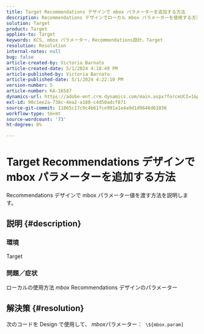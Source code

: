 ```yaml
---
title: Target Recommendations デザインで mbox パラメーターを追加する方法
description: Recommendations デザインでローカル mbox パラメーターを使用する方法を説明します。
solution: Target
product: Target
applies-to: Target
keywords: KCS, mbox パラメーター，Recommendations設計，Target
resolution: Resolution
internal-notes: null
bug: false
article-created-by: Victoria Barnato
article-created-date: 5/1/2024 4:18:49 PM
article-published-by: Victoria Barnato
article-published-date: 5/1/2024 4:22:10 PM
version-number: 5
article-number: KA-16587
dynamics-url: https://adobe-ent.crm.dynamics.com/main.aspx?forceUCI=1&pagetype=entityrecord&etn=knowledgearticle&id=fe14847c-d607-ef11-9f89-000d3a372703
exl-id: 90c1ee2a-738c-4ea2-a188-c4d50adcf871
source-git-commit: 11865c17c9c4b61fce991a1e4a9d1d9646d61036
workflow-type: tm+mt
source-wordcount: '73'
ht-degree: 8%

---
```


# Target Recommendations デザインで mbox パラメーターを追加する方法


Recommendations デザインで mbox パラメーター値を渡す方法を説明します。

## 説明 {#description}


### <b>環境</b>

Target



### <b>問題／症状</b>

ローカルの使用方法 *mbox* Recommendations デザインのパラメーター


## 解決策 {#resolution}


次のコードを Design で使用して、 *mbox*&#x200B;パラメーター：  `\${mbox.param]`
